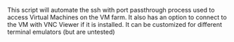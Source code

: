 This script will automate the ssh with port passthrough process used to access Virtual Machines on the VM farm. It also has an option to connect to the VM with VNC Viewer if it is installed. It can be customized for different terminal emulators (but are untested)
